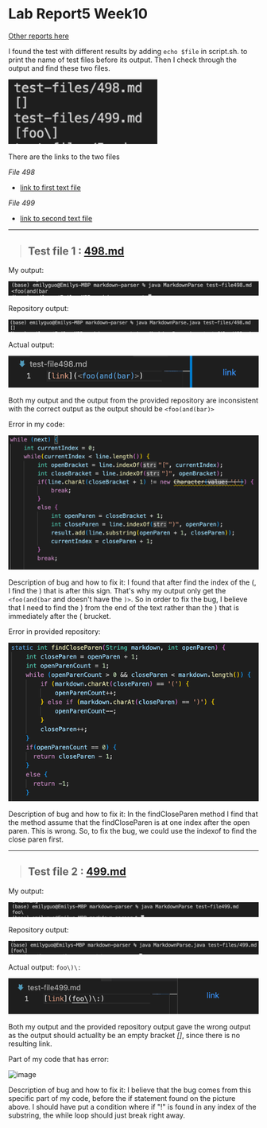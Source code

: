 # Lab Report5 Week10

[Other reports here](https://yuxinguo13.github.io/cse15l-lab-reports/)

I found the test with different results by adding `echo $file` in script.sh. to print the name of test files before its output.
Then I check through the output and find these two files.

<img src = "image_report5/output for two files.png" width = 300>

There are the links to the two files

_File 498_
- [link to first text file](https://github.com/nidhidhamnani/markdown-parser/blob/main/test-files/498.md)

_File 499_
- [link to second text file](https://github.com/nidhidhamnani/markdown-parser/blob/main/test-files/499.md)

---
> ## Test file 1 : [498.md](https://github.com/nidhidhamnani/markdown-parser/blob/main/test-files/498.md)

My output:

<img src = "image_report5/my output 498.png">

Repository output:

<img src = "image_report5/repository output 498.png">

Actual output: 

<img src = "image_report5/actual output 498.png">

Both my output and the output from the provided repository are inconsistent with the correct output as the output should be `<foo(and(bar)>`

Error in my code:

<img src = "image_report5/error my code 498.png">

Description of bug and how to fix it: I found that after find the index of the (, I find the ) that is after this sign. That's why my output only get the 
`<foo(and(bar` and doesn't have the `)>`. So in order to fix the bug, I believe that I need to find the ) from the end of the text rather than the ) that is immediately after the ( brucket.

Error in provided repository:

<img src = "image_report5/error in provided code 498.png">

Description of bug and how to fix it: In the findCloseParen method I find that the method assume that the findCloseParen is at one index after the open paren. This is wrong. So, to fix the bug, we could use the indexof to find the close paren first. 

---

> ## Test file 2 : [499.md](https://github.com/nidhidhamnani/markdown-parser/blob/main/test-files/499.md)

My output:

<img src = "image_report5/my output 499.png">

Repository output:

<img src = "image_report5/repository output 499.png">

Actual output: `foo\)\:`

<img src = "image_report5/actual output 499.png">

Both my output and the provided repository output gave the wrong output as the output should actuallty be an empty bracket *[]*, since there is no resulting link.


Part of my code that has error:


![image](https://user-images.githubusercontent.com/86458122/171516708-1673751b-b75c-43d5-badf-b3b493f05c6e.png)

Description of bug and how to fix it: I believe that the bug comes from this specific part of my code, before the if statement found on the picture above. I should have put a condition where if "!" is found in any index of the substring, the while loop should just break right away.


